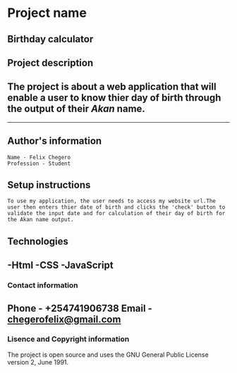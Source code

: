 #  Project name
   Birthday calculator
---
## Project description
   The project is about a web application that will enable a user to know thier day of birth through the output of their _Akan_ name.
---
---
## Author's information 
    Name - Felix Chegero
    Profession - Student
## Setup instructions
    To use my application, the user needs to access my website url.The user then enters thier date of birth and clicks the 'check' button to validate the input date and for calculation of their day of birth for the Akan name output.
## Technologies 
   -Html
   -CSS
   -JavaScript
---
### Contact information
   Phone - +254741906738
   Email - chegerofelix@gmail.com
---
### Lisence and Copyright information
   The project is open source and uses the GNU General Public License version 2, June 1991.


     
